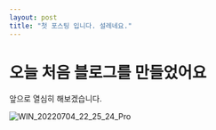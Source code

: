 ```yaml
---
layout: post
title: "첫 포스팅 입니다. 설레네요."
---
```


# 오늘 처음 블로그를 만들었어요

앞으로 열심히 해보겠습니다.



![WIN_20220704_22_25_24_Pro](C:\Users\yooju\yoojuneho-github-blog\yoojuneho.github.io\images\2024-03-07-first\WIN_20220704_22_25_24_Pro.jpg)
